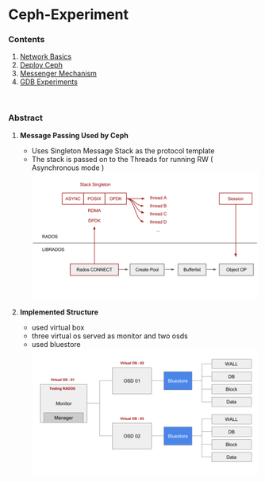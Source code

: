# Ceph-Experiment

### Contents
1. [Network Basics](/network-basic)
2. [Deploy Ceph](/ceph-deploy)
3. [Messenger Mechanism](/messenger)
4. [GDB Experiments](/gdb-Experiment)

<br>


### Abstract

1. **Message Passing Used by Ceph**
    - Uses Singleton Message Stack as the protocol template
    - The stack is passed on to the Threads for running RW ( Asynchronous mode )
![image-2](img/2_i.png)


2. **Implemented Structure**
    - used virtual box
    - three virtual os served as monitor and two osds
    - used bluestore
![ceph_structure](/ceph-deploy/ceph_test.png)
